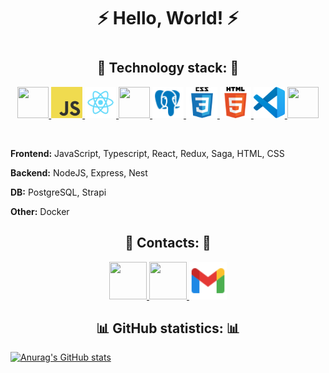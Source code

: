 <h1 align=center>&#9889; Hello, World! &#9889;<h1>

<h2 align=center>&#128295; Technology stack: &#128295;</h2>

<p align=center>
  <a href="#">
    <img width=50 height=50 src="https://upload.wikimedia.org/wikipedia/commons/thumb/4/4c/Typescript_logo_2020.svg/1024px-Typescript_logo_2020.svg.png">
  </a>
  <a href="#">
    <img width=50 height=50 src="https://raw.githubusercontent.com/github/explore/80688e429a7d4ef2fca1e82350fe8e3517d3494d/topics/javascript/javascript.png">
  </a>
  <a href="#">
    <img width=50 height=50 src="https://raw.githubusercontent.com/github/explore/80688e429a7d4ef2fca1e82350fe8e3517d3494d/topics/react/react.png">
  </a>
    <a href="#">
    <img width=50 height=50 src="https://camo.githubusercontent.com/d3d1874579d4c426185cc3f0b5819d05cad0e3cb0d62ce2b182daea2abab84b3/68747470733a2f2f696d672e69636f6e73382e636f6d2f636f6c6f722f34382f3030303030302f72656475782e706e67">
  </a>
  <a href="#">
    <img width=50 height=50 src="https://github.com/vladimirChugunov/vladimirChugunov/raw/main/img/icons8-postgresql-48.png">
  </a>
  <a href="#">
    <img width=50 height=50 src="https://raw.githubusercontent.com/github/explore/80688e429a7d4ef2fca1e82350fe8e3517d3494d/topics/css/css.png">
  </a>
  <a href="#">
    <img width=50 height=50 src="https://raw.githubusercontent.com/github/explore/80688e429a7d4ef2fca1e82350fe8e3517d3494d/topics/html/html.png">
  </a>
  <a href="#">
    <img width=50 height=50 src="https://raw.githubusercontent.com/github/explore/80688e429a7d4ef2fca1e82350fe8e3517d3494d/topics/visual-studio-code/visual-studio-code.png">
  </a>
  <a href="#">
    <img width=50 height=50 src="https://www.npmjs.com/npm-avatar/eyJhbGciOiJIUzI1NiIsInR5cCI6IkpXVCJ9.eyJhdmF0YXJVUkwiOiJodHRwczovL3MuZ3JhdmF0YXIuY29tL2F2YXRhci9lZDI1OTU4NzA0MWM1YWI3OWYyNGNiMWUzNDFmMGEzNz9zaXplPTQ5NiZkZWZhdWx0PXJldHJvIn0.IzZqdsWtWHs8NRRx_Vfy2HB5PMKb6Z-UcCq0fVg7-Xc">
  </a>
</p>

<br />

<p>
  <p><strong>Frontend:</strong> JavaScript, Typescript, React, Redux, Saga, HTML, CSS</p>
  <p><strong>Backend:</strong> NodeJS, Express, Nest</p>
  <p><strong>DB:</strong> PostgreSQL, Strapi</p>
  <p><strong>Other:</strong> Docker</p>
</p>

<h2 align=center>&#128241; Contacts: &#128241;</h2>

<p align=center>
  <a href="https://t.me/semyonSergeev/" title="telegram">
    <img width=60 height=60 src="https://camo.githubusercontent.com/802e6513a19383f844ad4138d311c7840c1c3718c586757a214a2f28b740ea7b/68747470733a2f2f696d672e69636f6e73382e636f6d2f666c75656e63792f34382f3030303030302f74656c656772616d2d6170702e706e67">
  </a>
  <a href="https://wa.me/89043974118" title="whatsapp">
    <img width=60 height=60 src="https://camo.githubusercontent.com/d2948d147ff253ef819a8ce84bb82758d699907bc2fcf7a005ebd591edfb0317/68747470733a2f2f696d672e69636f6e73382e636f6d2f636f6c6f722f34382f3030303030302f77686174736170702e706e67">
  </a>
  <a href="mailto:semyonsergeev.dev@gmail.com" title="send email">
    <img width=60 height=60 src="https://raw.githubusercontent.com/vladimirChugunov/vladimirChugunov/main/img/icons8-gmail-48.png">
  </a>
</p>

<h2 align=center>&#128202; GitHub statistics: &#128202;</h2>

<span>[![Anurag's GitHub stats](https://github-readme-stats.vercel.app/api?username=Se3men&show_icons=true&theme=synthwave)](https://github.com/anuraghazra/github-readme-stats)</span>
